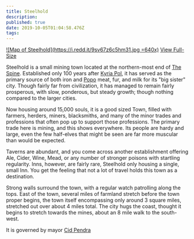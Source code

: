 ```yaml
---
title: Steelhold
description: 
published: true
date: 2019-10-05T01:04:58.476Z
tags: 
---
```


[![Map of Steelhold](https://i.redd.it/9sv67z6c5hm31.jpg =640x)](https://i.redd.it/9sv67z6c5hm31.jpg)
[<i class="mdi mdi-magnify-plus-outline"></i>View Full-Size](https://i.redd.it/9sv67z6c5hm31.jpg)

Steelhold is a small mining town located at the northern-most end of [The Spine](/locations/the-spine). Established only 100 years after [Kyria Pol](/locations/kyria-pol), it has served as the primary source of both iron and [Popo](/creatures/herbavores/popo) meat, fur, and milk for its "big sister" city. Though fairly far from civilization, it has managed to remain fairly prosperous, with slow, ponderous, but steady growth; though nothing compared to the larger cities.

Now housing around 15,000 souls, it is a good sized Town, filled with farmers, herders, miners, blacksmiths, and many of the minor trades and professions that often pop up to support those professions. The primary trade here is mining, and this shows everywhere. Its people are hardy and large, even the few half-elves that might be seen are far more muscular than would be expected.

Taverns are abundant, and you come across another establishment offering Ale, Cider, Wine, Mead, or any number of stronger poisons with startling regularity. Inns, however, are fairly rare, Steelhold only housing a single, small Inn. You get the feeling that not a lot of travel holds this town as a destination.

Strong walls surround the town, with a regular watch patrolling along the tops. East of the town, several miles of farmland stretch before the town proper begins, the town itself encompassing only around 3 square miles, stretched out over about 4 miles total. The city hugs the coast, thought it begins to stretch towards the mines, about an 8 mile walk to the south-west.

It is governed by mayor [Cid Pendra](/people/cid-pendra)